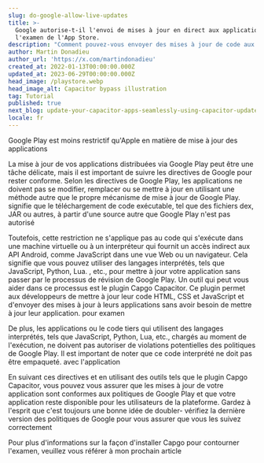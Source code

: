```yaml
---
slug: do-google-allow-live-updates
title: >-
  Google autorise-t-il l'envoi de mises à jour en direct aux applications sans
  l'examen de l'App Store.
description: "Comment pouvez-vous envoyer des mises à jour de code aux applications Android de production et être pleinement conforme aux directives de Google\_?"
author: Martin Donadieu
author_url: 'https://x.com/martindonadieu'
created_at: 2022-01-13T00:00:00.000Z
updated_at: 2023-06-29T00:00:00.000Z
head_image: /playstore.webp
head_image_alt: Capacitor bypass illustration
tag: Tutorial
published: true
next_blog: update-your-capacitor-apps-seamlessly-using-capacitor-updater
locale: fr
---
```


Google Play est moins restrictif qu'Apple en matière de mise à jour des applications

La mise à jour de vos applications distribuées via Google Play peut être une tâche délicate, mais il est important de suivre les directives de Google pour rester conforme. Selon les directives de Google Play, les applications ne doivent pas se modifier, remplacer ou se mettre à jour en utilisant une méthode autre que le propre mécanisme de mise à jour de Google Play. signifie que le téléchargement de code exécutable, tel que des fichiers dex, JAR ou autres, à partir d'une source autre que Google Play n'est pas autorisé

Toutefois, cette restriction ne s'applique pas au code qui s'exécute dans une machine virtuelle ou à un interpréteur qui fournit un accès indirect aux API Android, comme JavaScript dans une vue Web ou un navigateur. Cela signifie que vous pouvez utiliser des langages interprétés, tels que JavaScript, Python, Lua. , etc., pour mettre à jour votre application sans passer par le processus de révision de Google Play. Un outil qui peut vous aider dans ce processus est le plugin Capgo Capacitor. Ce plugin permet aux développeurs de mettre à jour leur code HTML, CSS et JavaScript et d'envoyer des mises à jour à leurs applications sans avoir besoin de mettre à jour leur application. pour examen

De plus, les applications ou le code tiers qui utilisent des langages interprétés, tels que JavaScript, Python, Lua, etc., chargés au moment de l'exécution, ne doivent pas autoriser de violations potentielles des politiques de Google Play. Il est important de noter que ce code interprété ne doit pas être empaqueté. avec l'application

En suivant ces directives et en utilisant des outils tels que le plugin Capgo Capacitor, vous pouvez vous assurer que les mises à jour de votre application sont conformes aux politiques de Google Play et que votre application reste disponible pour les utilisateurs de la plateforme. Gardez à l'esprit que c'est toujours une bonne idée de doubler- vérifiez la dernière version des politiques de Google pour vous assurer que vous les suivez correctement

Pour plus d'informations sur la façon d'installer Capgo pour contourner l'examen, veuillez vous référer à mon prochain article